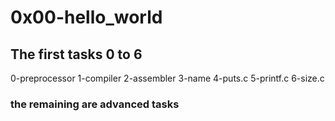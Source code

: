 # 0x00-hello_world
## The first tasks 0 to 6
0-preprocessor
1-compiler
2-assembler
3-name
4-puts.c
5-printf.c
6-size.c

### the remaining are advanced tasks